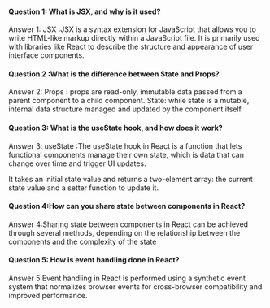#### Question 1: What is JSX, and why is it used?

Answer 1:
JSX :JSX is a syntax extension for JavaScript that allows you to write HTML-like markup directly within a JavaScript file.
It is primarily used with libraries like React to describe the structure and appearance of user interface components.

#### Question 2 :What is the difference between State and Props?

Answer 2:
Props : props are read-only, immutable data passed from a parent component to a child component.
State: while state is a mutable, internal data structure managed and updated by the component itself

#### Question 3: What is the useState hook, and how does it work?

Answer 3:
useState :The useState hook in React is a function that lets functional components manage their own state, which is data that can change over time and trigger UI updates.

It takes an initial state value and returns a two-element array: the current state value and a setter function to update it.

#### Question 4:How can you share state between components in React?

Answer 4:Sharing state between components in React can be achieved through several methods, depending on the relationship between the components and the complexity of the state

#### Question 5: How is event handling done in React?

Answer 5:Event handling in React is performed using a synthetic event system that normalizes browser events for cross-browser compatibility and improved performance.
